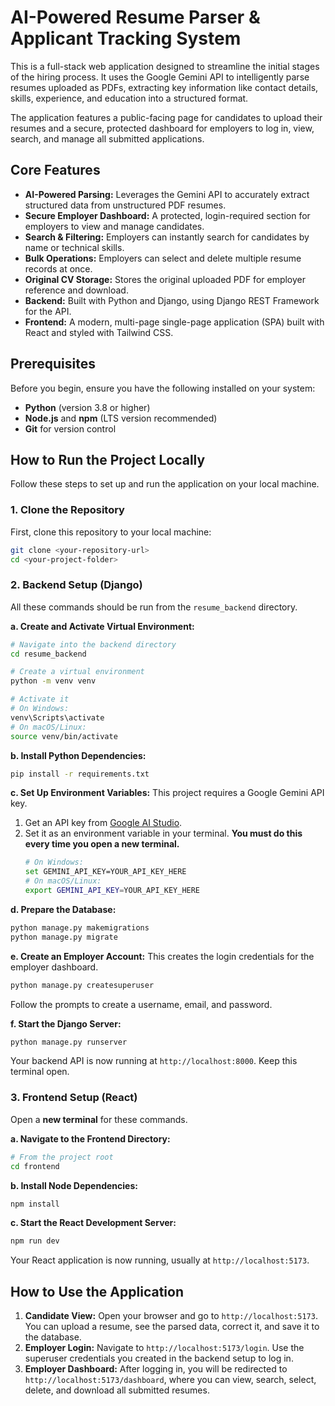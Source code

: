 # AI-Powered Resume Parser & Applicant Tracking System

This is a full-stack web application designed to streamline the initial stages of the hiring process. It uses the Google Gemini API to intelligently parse resumes uploaded as PDFs, extracting key information like contact details, skills, experience, and education into a structured format.

The application features a public-facing page for candidates to upload their resumes and a secure, protected dashboard for employers to log in, view, search, and manage all submitted applications.

## Core Features

* **AI-Powered Parsing:** Leverages the Gemini API to accurately extract structured data from unstructured PDF resumes.
* **Secure Employer Dashboard:** A protected, login-required section for employers to view and manage candidates.
* **Search & Filtering:** Employers can instantly search for candidates by name or technical skills.
* **Bulk Operations:** Employers can select and delete multiple resume records at once.
* **Original CV Storage:** Stores the original uploaded PDF for employer reference and download.
* **Backend:** Built with Python and Django, using Django REST Framework for the API.
* **Frontend:** A modern, multi-page single-page application (SPA) built with React and styled with Tailwind CSS.

## Prerequisites

Before you begin, ensure you have the following installed on your system:

* **Python** (version 3.8 or higher)
* **Node.js** and **npm** (LTS version recommended)
* **Git** for version control

## How to Run the Project Locally

Follow these steps to set up and run the application on your local machine.

### 1. Clone the Repository

First, clone this repository to your local machine:
```bash
git clone <your-repository-url>
cd <your-project-folder>
```

### 2. Backend Setup (Django)

All these commands should be run from the `resume_backend` directory.

**a. Create and Activate Virtual Environment:**
```bash
# Navigate into the backend directory
cd resume_backend

# Create a virtual environment
python -m venv venv

# Activate it
# On Windows:
venv\Scripts\activate
# On macOS/Linux:
source venv/bin/activate
```

**b. Install Python Dependencies:**
```bash
pip install -r requirements.txt
```

**c. Set Up Environment Variables:**
This project requires a Google Gemini API key.

1. Get an API key from [Google AI Studio](https://aistudio.google.com/app/apikey).
2. Set it as an environment variable in your terminal. **You must do this every time you open a new terminal.**
   ```bash
   # On Windows:
   set GEMINI_API_KEY=YOUR_API_KEY_HERE
   # On macOS/Linux:
   export GEMINI_API_KEY=YOUR_API_KEY_HERE
   ```

**d. Prepare the Database:**
```bash
python manage.py makemigrations
python manage.py migrate
```

**e. Create an Employer Account:**
This creates the login credentials for the employer dashboard.
```bash
python manage.py createsuperuser
```
Follow the prompts to create a username, email, and password.

**f. Start the Django Server:**
```bash
python manage.py runserver
```
Your backend API is now running at `http://localhost:8000`. Keep this terminal open.

### 3. Frontend Setup (React)

Open a **new terminal** for these commands.

**a. Navigate to the Frontend Directory:**
```bash
# From the project root
cd frontend
```

**b. Install Node Dependencies:**
```bash
npm install
```

**c. Start the React Development Server:**
```bash
npm run dev
```
Your React application is now running, usually at `http://localhost:5173`.

## How to Use the Application

1. **Candidate View:** Open your browser and go to `http://localhost:5173`. You can upload a resume, see the parsed data, correct it, and save it to the database.
2. **Employer Login:** Navigate to `http://localhost:5173/login`. Use the superuser credentials you created in the backend setup to log in.
3. **Employer Dashboard:** After logging in, you will be redirected to `http://localhost:5173/dashboard`, where you can view, search, select, delete, and download all submitted resumes.
